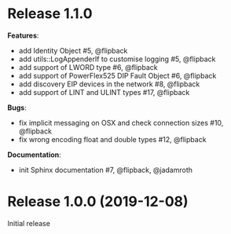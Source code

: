 # Release 1.1.0 

**Features**:

* add Identity Object #5, @flipback
* add utils::LogAppenderIf to customise logging #5, @flipback
* add support of LWORD type #6, @flipback
* add support of PowerFlex525 DIP Fault Object #6, @flipback
* add discovery EIP devices in the network #8, @flipback
* add support of LINT and ULINT types #17, @flipback

**Bugs**:

* fix implicit messaging on OSX and check connection sizes #10, @flipback
* fix wrong encoding float and double types #12, @flipback

**Documentation**:

* init Sphinx documentation #7, @flipback, @jadamroth

# Release 1.0.0 (2019-12-08)

Initial release

